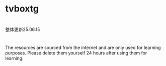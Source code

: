 # tvboxtg
#
整体更新25.06.15
# 
The resources are sourced from the internet and are only used for learning purposes. Please delete them yourself 24 hours after using them for learning.